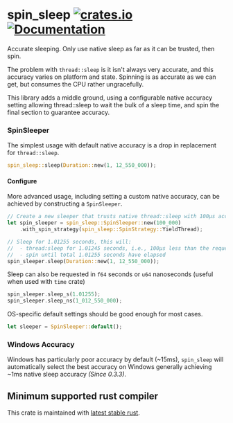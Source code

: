 spin_sleep
[![crates.io](https://img.shields.io/crates/v/spin_sleep.svg)](https://crates.io/crates/spin_sleep)
[![Documentation](https://docs.rs/spin_sleep/badge.svg)](https://docs.rs/spin_sleep)
==========

Accurate sleeping. Only use native sleep as far as it can be trusted, then spin.

The problem with `thread::sleep` is it isn't always very accurate, and this accuracy varies
on platform and state. Spinning is as accurate as we can get, but consumes the CPU
rather ungracefully.

This library adds a middle ground, using a configurable native accuracy setting allowing
thread::sleep to wait the bulk of a sleep time, and spin the final section to guarantee
accuracy.

### SpinSleeper
The simplest usage with default native accuracy is a drop in replacement for `thread::sleep`.
```rust
spin_sleep::sleep(Duration::new(1, 12_550_000));
```

#### Configure
More advanced usage, including setting a custom native accuracy, can be achieved by
constructing a `SpinSleeper`.
```rust
// Create a new sleeper that trusts native thread::sleep with 100μs accuracy
let spin_sleeper = spin_sleep::SpinSleeper::new(100_000)
    .with_spin_strategy(spin_sleep::SpinStrategy::YieldThread);

// Sleep for 1.01255 seconds, this will:
//  - thread:sleep for 1.01245 seconds, i.e., 100μs less than the requested duration
//  - spin until total 1.01255 seconds have elapsed
spin_sleeper.sleep(Duration::new(1, 12_550_000));
```

Sleep can also be requested in `f64` seconds or `u64` nanoseconds
(useful when used with `time` crate)

```rust
spin_sleeper.sleep_s(1.01255);
spin_sleeper.sleep_ns(1_012_550_000);
```

OS-specific default settings should be good enough for most cases.
```rust
let sleeper = SpinSleeper::default();
```

### Windows Accuracy
Windows has particularly poor accuracy by default (~15ms), `spin_sleep` will automatically
select the best accuracy on Windows generally achieving ~1ms native sleep accuracy *(Since 0.3.3)*.

## Minimum supported rust compiler
This crate is maintained with [latest stable rust](https://gist.github.com/alexheretic/d1e98d8433b602e57f5d0a9637927e0c).
